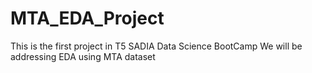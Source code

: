 # MTA_EDA_Project
This is the first project in T5 SADIA Data Science BootCamp We will be addressing EDA using MTA dataset
